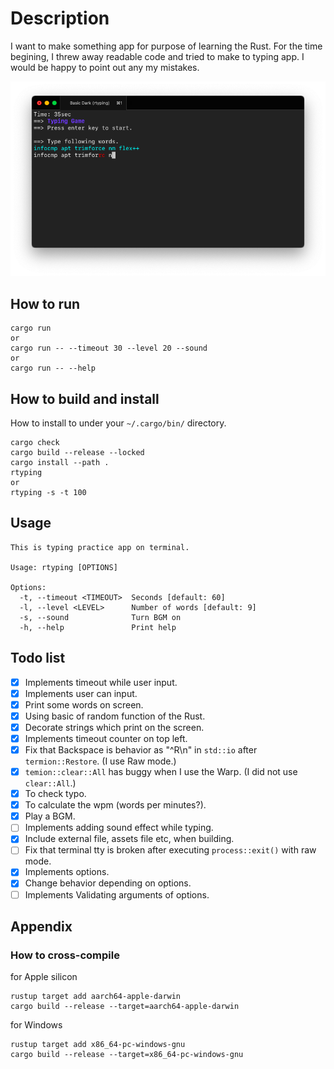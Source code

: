 # Description

I want to make something app for purpose of learning the Rust. For the time begining, I threw away readable code and tried to make to typing app. I would be happy to point out any my mistakes.

![sample](./ScreenShot.png)

## How to run

```shell
cargo run
or
cargo run -- --timeout 30 --level 20 --sound
or
cargo run -- --help
```

## How to build and install

How to install to under your `~/.cargo/bin/` directory.

```shell
cargo check
cargo build --release --locked
cargo install --path .
rtyping
or
rtyping -s -t 100
```

## Usage

```shell
This is typing practice app on terminal.

Usage: rtyping [OPTIONS]

Options:
  -t, --timeout <TIMEOUT>  Seconds [default: 60]
  -l, --level <LEVEL>      Number of words [default: 9]
  -s, --sound              Turn BGM on
  -h, --help               Print help
```

## Todo list

- [x] Implements timeout while user input.
- [x] Implements user can input.
- [x] Print some words on screen.
- [x] Using basic of random function of the Rust.
- [x] Decorate strings which print on the screen.
- [x] Implements timeout counter on top left.
- [x] Fix that Backspace is behavior as "^R\\n" in `std::io` after `termion::Restore`. (I use Raw mode.)
- [x] `temion::clear::All` has buggy when I use the Warp. (I did not use `clear::All`.)
- [x] To check typo.
- [x] To calculate the wpm (words per minutes?).
- [x] Play a BGM.
- [ ] Implements adding sound effect while typing.
- [x] Include external file, assets file etc, when building.
- [ ] Fix that terminal tty is broken after executing `process::exit()` with raw mode.
- [x] Implements options.
- [x] Change behavior depending on options.
- [ ] Implements Validating arguments of options.

## Appendix

### How to cross-compile

for Apple silicon

```shell
rustup target add aarch64-apple-darwin
cargo build --release --target=aarch64-apple-darwin
```

for Windows

```
rustup target add x86_64-pc-windows-gnu
cargo build --release --target=x86_64-pc-windows-gnu
```
